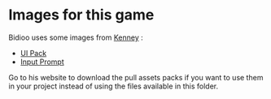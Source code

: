 # Images for this game

Bidioo uses some images from [Kenney](https://kenney/nl) :

* [UI Pack](https://kenney.nl/assets/ui-pack)
* [Input Prompt](https://kenney.nl/assets/input-prompts)

Go to his website to download the pull assets packs if you want to use them in your project instead of using the files available in this folder.